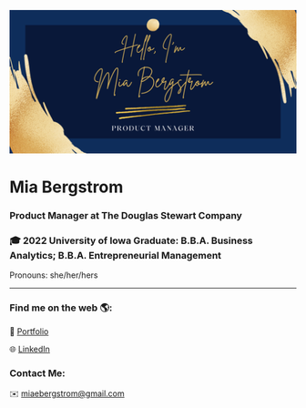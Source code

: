 ![](https://github.com/miabergstrom/miabergstrom/blob/main/GitHubBanner.png)
# Mia Bergstrom
### Product Manager at The Douglas Stewart Company
### 🎓 2022 University of Iowa Graduate: B.B.A. Business Analytics; B.B.A. Entrepreneurial Management
Pronouns: she/her/hers

<hr>

### Find me on the web 🌎:
💼 [Portfolio](https://miabergstrom.com/)

🌐 [LinkedIn](https://www.linkedin.com/in/miabergstrom/)

### Contact Me:
✉️ miaebergstrom@gmail.com
